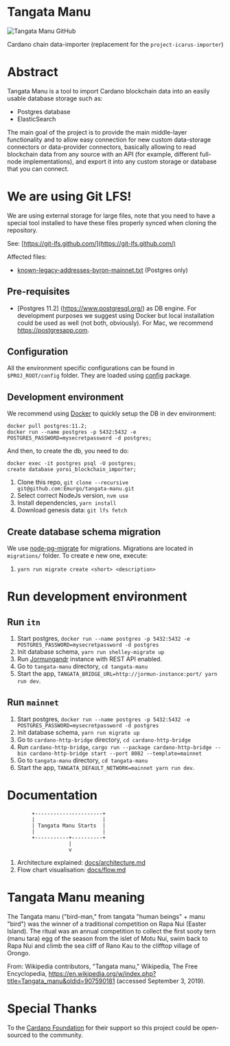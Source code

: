 # Tangata Manu
![Tangata Manu GitHub](./tangata-manu-bg.png)

Cardano chain data-importer (replacement for the `project-icarus-importer`)

# Abstract

Tangata Manu is a tool to import Cardano blockchain data into an easily usable database storage such as:

- Postgres database
- ElasticSearch

The main goal of the project is to provide the main middle-layer functionality and to allow easy connection for new custom data-storage connectors or data-provider connectors, basically allowing to read blockchain data from any source with an API (for example, different full-node implementations), and export it into any custom storage or database that you can connect.

# We are using Git LFS!

We are using external storage for large files, note that you need to have a special tool installed to have these files properly synced when cloning the repository.

See: [https://git-lfs.github.com/](https://git-lfs.github.com/)

Affected files:
- [known-legacy-addresses-byron-mainnet.txt](migrations-shelley/data) (Postgres only)

## Pre-requisites

* [Postgres 11.2] (https://www.postgresql.org/) as DB engine. For development purposes we
  suggest using Docker but local installation could be used as well (not both,
  obviously). For Mac, we recommend https://postgresapp.com.

## Configuration

All the environment specific configurations can be found in `$PROJ_ROOT/config` folder.
They are loaded using [config](https://www.npmjs.com/package/config) package.

## Development environment

We recommend using [Docker](https://hub.docker.com/_/postgres/) to quickly setup the DB in dev environment:

```
docker pull postgres:11.2;
docker run --name postgres -p 5432:5432 -e POSTGRES_PASSWORD=mysecretpassword -d postgres;
```

And then, to create the db, you need to do:

```
docker exec -it postgres psql -U postgres;
create database yoroi_blockchain_importer;
```

1. Clone this repo, `git clone --recursive git@github.com:Emurgo/tangata-manu.git`
1. Select correct NodeJs version, `nvm use`
1. Install dependencies, `yarn install`
1. Download genesis data: `git lfs fetch`

## Create database schema migration

We use [node-pg-migrate](https://github.com/salsita/node-pg-migrate) for migrations. Migrations are located in `migrations/` folder. To create e new one, execute:
1. `yarn run migrate create <short> <description>`

# Run development environment

## Run `itn`

1. Start postgres, `docker run --name postgres -p 5432:5432 -e POSTGRES_PASSWORD=mysecretpassword -d postgres`
1. Init database schema, `yarn run shelley-migrate up`
1. Run [Jormungandr](https://github.com/input-output-hk/jormungandr) instance with REST API enabled.
1. Go to `tangata-manu` directory, `cd tangata-manu`
1. Start the app, `TANGATA_BRIDGE_URL=http://jormun-instance:port/ yarn run dev`.

## Run `mainnet`

1. Start postgres, `docker run --name postgres -p 5432:5432 -e POSTGRES_PASSWORD=mysecretpassword -d postgres`
1. Init database schema, `yarn run migrate up`
1. Go to `cardano-http-bridge` directory, `cd cardano-http-bridge`
1. Run `cardano-http-bridge`, `cargo run --package cardano-http-bridge --bin cardano-http-bridge start --port 8082 --template=mainnet`
1. Go to `tangata-manu` directory, `cd tangata-manu`
1. Start the app, `TANGATA_DEFAULT_NETWORK=mainnet yarn run dev`.

# Documentation

```
        +----------------------+
        |                      |
        | Tangata Manu Starts  |
        |                      |
        +-----------+----------+
                    |
                    v
```

1. Architecture explained: [docs/architecture.md](docs/architecture.md)
2. Flow chart visualisation: [docs/flow.md](docs/flow.md)

# Tangata Manu meaning

The Tangata manu ("bird-man," from tangata "human beings" + manu "bird") was the winner of a traditional competition on Rapa Nui (Easter Island). The ritual was an annual competition to collect the first sooty tern (manu tara) egg of the season from the islet of Motu Nui, swim back to Rapa Nui and climb the sea cliff of Rano Kau to the clifftop village of Orongo.

From: Wikipedia contributors, "Tangata manu," Wikipedia, The Free Encyclopedia, https://en.wikipedia.org/w/index.php?title=Tangata_manu&oldid=907590181 (accessed September 3, 2019).

# Special Thanks

To the [Cardano Foundation](https://cardanofoundation.org/en/) for their support so this project could be open-sourced to the community.
